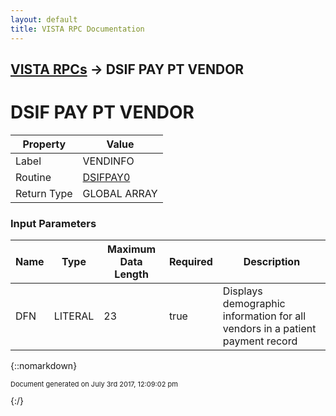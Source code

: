 ```yaml
---
layout: default
title: VISTA RPC Documentation
---
```


## [VISTA RPCs](TableOfContents) &#8594; DSIF PAY PT VENDOR
# DSIF PAY PT VENDOR



Property | Value
--- | ---
Label | VENDINFO
Routine | [DSIFPAY0](http://code.osehra.org/dox/Routine_DSIFPAY0_source.html)
Return Type | GLOBAL ARRAY


### Input Parameters

Name | Type | Maximum Data Length | Required | Description
--- | --- | --- | --- | ---
DFN | LITERAL | 23 | true | Displays demographic information for all vendors in a patient payment record



{::nomarkdown} <br/><p style="font-size: 11px">Document generated on July 3rd 2017, 12:09:02 pm</p>{:/}